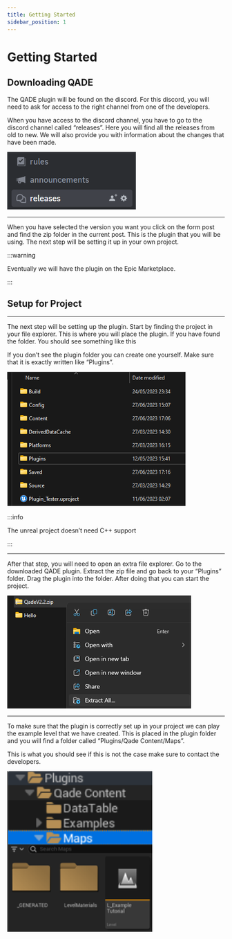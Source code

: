 ```yaml
---
title: Getting Started
sidebar_position: 1
---
```


# Getting Started


## Downloading QADE
The QADE plugin will be found on the discord. For this discord, you will need to ask for access to the right channel from one of the developers. 

When you have access to the discord channel, you have to go to the discord channel called “releases”. Here you will find all the releases from old to new. We will also provide you with information about the changes that have been made.

![Release Discord](/img/GettingStarted/release.jpg)

<hr  /> 

When you have selected the version you want you click on the form post and find the zip folder in the current post. This is the plugin that you will be using. The next step will be setting it up in your own project.

:::warning

Eventually we will have the plugin on the Epic Marketplace. 

:::

## Setup for Project
<hr  /> 
The next step will be setting up the plugin.  Start by finding the project in your file explorer. This is where you will place the plugin. If you have found the folder. You should see something like this

If you don’t see the plugin folder you can create one yourself. Make sure that it is exactly written like “Plugins”.  

![Plugin Folder](/img/GettingStarted/plugin.jpg)

:::info

The unreal project doesn’t need C++ support

:::

<hr  /> 

After that step, you will need to open an extra file explorer. Go to the downloaded QADE plugin. Extract the zip file and go back to your “Plugins” folder. Drag the plugin into the folder. After doing that you can start the project. 

![Extract Plugin](/img/GettingStarted/extract.jpg)

<hr  /> 

To make sure that the plugin is correctly set up in your project we can play the example level that we have created. This is placed in the plugin folder and you will find a folder called “Plugins/Qade Content/Maps”.

This is what you should see if this is not the case make sure to contact the developers.

![Map Plugin](/img/GettingStarted/map.jpg)